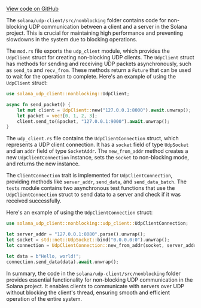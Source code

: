 [View code on GitHub](https://github.com/solana-labs/solana/tree/master/na/udp-client/src/nonblocking)

The `solana/udp-client/src/nonblocking` folder contains code for non-blocking UDP communication between a client and a server in the Solana project. This is crucial for maintaining high performance and preventing slowdowns in the system due to blocking operations.

The `mod.rs` file exports the `udp_client` module, which provides the `UdpClient` struct for creating non-blocking UDP clients. The `UdpClient` struct has methods for sending and receiving UDP packets asynchronously, such as `send_to` and `recv_from`. These methods return a `Future` that can be used to wait for the operation to complete. Here's an example of using the `UdpClient` struct:

```rust
use solana_udp_client::nonblocking::UdpClient;

async fn send_packet() {
    let mut client = UdpClient::new("127.0.0.1:8000").await.unwrap();
    let packet = vec![0, 1, 2, 3];
    client.send_to(&packet, "127.0.0.1:9000").await.unwrap();
}
```

The `udp_client.rs` file contains the `UdpClientConnection` struct, which represents a UDP client connection. It has a `socket` field of type `UdpSocket` and an `addr` field of type `SocketAddr`. The `new_from_addr` method creates a new `UdpClientConnection` instance, sets the `socket` to non-blocking mode, and returns the new instance.

The `ClientConnection` trait is implemented for `UdpClientConnection`, providing methods like `server_addr`, `send_data`, and `send_data_batch`. The `tests` module contains two asynchronous test functions that use the `UdpClientConnection` struct to send data to a server and check if it was received successfully.

Here's an example of using the `UdpClientConnection` struct:

```rust
use solana_udp_client::nonblocking::udp_client::UdpClientConnection;

let server_addr = "127.0.0.1:8080".parse().unwrap();
let socket = std::net::UdpSocket::bind("0.0.0.0:0").unwrap();
let connection = UdpClientConnection::new_from_addr(socket, server_addr);

let data = b"Hello, world!";
connection.send_data(data).await.unwrap();
```

In summary, the code in the `solana/udp-client/src/nonblocking` folder provides essential functionality for non-blocking UDP communication in the Solana project. It enables clients to communicate with servers over UDP without blocking the client's thread, ensuring smooth and efficient operation of the entire system.
